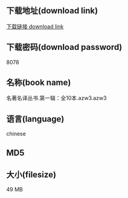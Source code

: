 ## 下载地址(download link)
[下载链接 download link](https://tutu365.netlify.app/?s=%E5%90%8D%E8%91%97%E5%90%8D%E8%AF%91%E4%B8%9B%E4%B9%A6.%E7%AC%AC%E4%B8%80%E8%BE%91%EF%BC%9A%E5%85%A810%E6%9C%AC.azw3)

## 下载密码(download password)
8078

## 名称(book name)
名著名译丛书.第一辑：全10本.azw3.azw3

## 语言(language)
chinese

## MD5


## 大小(filesize)
49 MB

